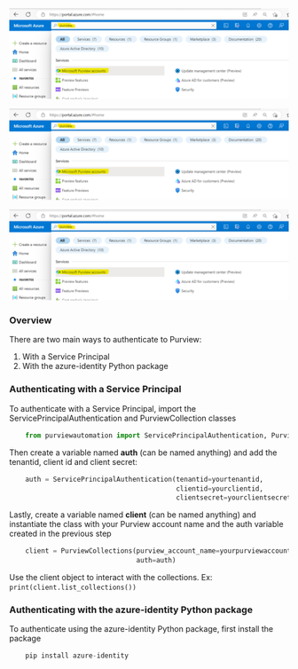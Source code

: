 ![Screenshot2](image01.png)

![Screenshot2](img2/image01.png)



![Nav tabs enabled](../img/create-purview/image01.png)


### Overview 

There are two main ways to authenticate to Purview:

1. With a Service Principal
2. With the azure-identity Python package 

### Authenticating with a Service Principal 

To authenticate with a Service Principal, import the ServicePrincipalAuthentication and PurviewCollection classes 
```Python
    from purviewautomation import ServicePrincipalAuthentication, PurviewCollection
```

Then create a variable named **auth** (can be named anything) and add the tenantid, client id and client secret:

```Python
    auth = ServicePrincipalAuthentication(tenantid=yourtenantid, 
                                          clientid=yourclientid, 
                                          clientsecret=yourclientsecret)
```

Lastly, create a variable named **client** (can be named anything) and instantiate the class with your Purview account name and the auth variable created in the previous step

```Python
    client = PurviewCollections(purview_account_name=yourpurviewaccountname,
                                auth=auth)
```

Use the client object to interact with the collections. Ex: `print(client.list_collections())`

### Authenticating with the azure-identity Python package

To authenticate using the azure-identity Python package, first install the package 
    
```Python
    pip install azure-identity
```



